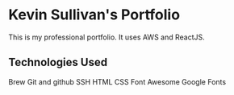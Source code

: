 # Kevin Sullivan's Portfolio

This is my professional portfolio.  It uses AWS and ReactJS.

## Technologies Used

Brew
Git and github
SSH
HTML
CSS
Font Awesome
Google Fonts
